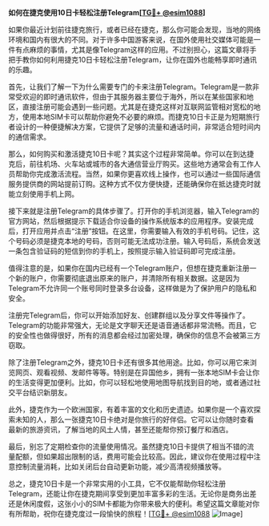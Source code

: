 **如何在捷克使用10日卡轻松注册Telegram[[TG💪+ @esim1088](https://t.me/s/esim1088)]**

如果你最近计划前往捷克旅行，或者已经在捷克，那么你可能会发现，当地的网络环境和国内有很大的不同。对于许多中国游客来说，在国外使用社交媒体可能是一件有点麻烦的事情，尤其是像Telegram这样的应用。不过别担心，这篇文章将手把手教你如何利用捷克10日卡轻松注册Telegram，让你在国外也能畅享即时通讯的乐趣。

首先，让我们了解一下为什么需要专门的卡来注册Telegram。Telegram是一款非常受欢迎的即时通讯软件，但由于其服务器主要位于海外，所以在某些国家和地区，直接注册可能会遇到一些问题。尤其是在捷克这样对互联网监管相对宽松的地方，使用本地SIM卡可以帮助你避免不必要的麻烦。而捷克10日卡正是为短期旅行者设计的一种便捷解决方案，它提供了足够的流量和通话时间，非常适合短时间内的通信需求。

那么，如何购买和激活捷克10日卡呢？其实这个过程非常简单。你可以在到达捷克后，前往机场、火车站或城市的各大通信营业厅购买。这些地方通常会有工作人员帮助你完成激活流程。当然，如果你更喜欢线上操作，也可以通过一些国际通信服务提供商的网站提前订购。这种方式不仅方便快捷，还能确保你在抵达捷克时就能立刻使用手机上网。

接下来就是注册Telegram的具体步骤了。打开你的手机浏览器，输入Telegram的官方网站，然后根据提示下载适合你设备的操作系统版本的应用程序。安装完成后，打开应用并点击“注册”按钮。在这里，你需要输入有效的手机号码。记住，这个号码必须是捷克本地的号码，否则可能无法成功注册。输入号码后，系统会发送一条包含验证码的短信到你的手机上，按照提示输入验证码即可完成注册。

值得注意的是，如果你在国内已经有一个Telegram账户，但想在捷克重新注册一个新的账户，你需要彻底退出原来的账户，并清除所有相关数据。这是因为Telegram不允许同一个账号同时登录多台设备，这样做是为了保护用户的隐私和安全。

注册完Telegram后，你可以开始添加好友、创建群组以及分享文件等操作了。Telegram的功能非常强大，无论是文字聊天还是语音通话都非常流畅。而且，它的安全性也做得很好，所有的消息都会经过加密处理，确保你的信息不会被第三方窃取。

除了注册Telegram之外，捷克10日卡还有很多其他用途。比如，你可以用它来浏览网页、观看视频、发邮件等等。特别是在异国他乡，拥有一张本地SIM卡会让你的生活变得更加便利。比如，你可以轻松地使用地图导航找到目的地，或者通过社交平台结识新朋友。

此外，捷克作为一个欧洲国家，有着丰富的文化和历史遗迹。如果你是一个喜欢探索未知的人，那么一张捷克10日卡绝对是你旅行的好伴侣。它可以让你随时查看最新的旅游资讯，了解当地的风土人情，甚至还能帮你预订餐厅和酒店。

最后，别忘了定期检查你的流量使用情况。虽然捷克10日卡提供了相当不错的流量配额，但如果超出限制的话，费用可能会比较高。因此，建议你在使用过程中注意控制流量消耗，比如关闭后台自动更新功能，减少高清视频播放等。

总之，捷克10日卡是一个非常实用的小工具，它不仅能帮助你轻松注册Telegram，还能让你在捷克期间享受到更加丰富多彩的生活。无论你是商务出差还是休闲度假，这张小小的SIM卡都能为你带来极大的便利。希望这篇文章能对你有所帮助，祝你在捷克度过一段愉快的旅程！[[TG💪+ @esim1088](https://t.me/s/esim1088) ![Image](https://i.postimg.cc/4NQfJmqS/Snipaste-2025-05-13-00-14-12.png)]